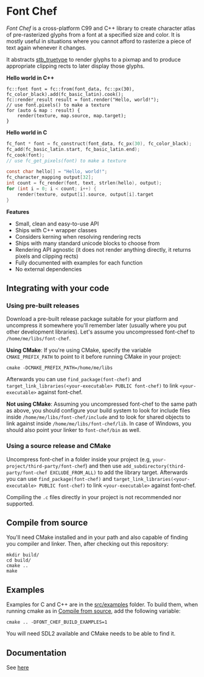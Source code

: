 # Font Chef

*Font Chef* is a cross-platform C99 and C++ library to create character atlas of pre-rasterized glyphs from a font at a specified size and color. It is mostly useful in situations where you cannot afford to rasterize a piece of text again whenever it changes.

It abstracts [stb_truetype](https://github.com/nothings/stb/blob/master/stb_truetype.h) to render glyphs to a pixmap and to produce appropriate clipping rects to later display those glyphs.

**Hello world in C++**
```
fc::font font = fc::from(font_data, fc::px(30), fc_color_black).add(fc_basic_latin).cook();
fc::render_result result = font.render("Hello, world!");
// use font.pixels() to make a texture
for (auto & map : result) {
    render(texture, map.source, map.target);
}
```

**Hello world in C**
```c
fc_font * font = fc_construct(font_data, fc_px(30), fc_color_black);
fc_add(fc_basic_latin.start, fc_basic_latin.end);
fc_cook(font);
// use fc_get_pixels(font) to make a texture

const char hello[] = "Hello, world!";
fc_character_mapping output[32];
int count = fc_render(font, text, strlen(hello), output);
for (int i = 0; i < count; i++) {
    render(texture, output[i].source, output[i].target
}
```

**Features**

- Small, clean and easy-to-use API
- Ships with C++ wrapper classes
- Considers kerning when resolving rendering rects
- Ships with many standard unicode blocks to choose from
- Rendering API agnostic (it does not render anything directly, it returns pixels and clipping rects)
- Fully documented with examples for each function
- No external dependencies

## Integrating with your code

### Using pre-built releases

Download a pre-built release package suitable for your platform and
uncompress it somewhere you'll remember later (usually where you put
other development libraries). Let's assume you uncompressed font-chef to
`/home/me/libs/font-chef`.

**Using CMake**: If you're using CMake, specify the variable
`CMAKE_PREFIX_PATH` to point to it before running CMake in your project:

```shell script
cmake -DCMAKE_PREFIX_PATH=/home/me/libs
```

Afterwards you can use `find_package(font-chef)` and
`target_link_libraries(<your-executable> PUBLIC font-chef)` to link
`<your-executable>` against font-chef.

**Not using CMake**: Assuming you uncompressed font-chef to the same path as
above, you should configure your build system to look for include files
inside `/home/me/libs/font-chef/include` and to look for shared objects to
link against inside `/home/me/libs/font-chef/lib`. In case of Windows, you
should also point your linker to `font-chef/bin` as well.

### Using a source release and CMake

Uncompress font-chef in a folder inside your project (e.g,
`your-project/third-party/font-chef`) and then use
`add_subdirectory(third-party/font-chef EXCLUDE_FROM_ALL)` to add the
library target. Afterwards you can use `find_package(font-chef)` and
`target_link_libraries(<your-executable> PUBLIC font-chef)` to link
`<your-executable>` against font-chef.

Compiling the `.c` files directly in your project is not recommended nor
supported.

## Compile from source

You'll need CMake installed and in your path and also capable of finding
you compiler and linker. Then, after checking out this repository:

```shell script
mkdir build/
cd build/
cmake ..
make
```

## Examples

Examples for C and C++ are in the [src/examples](src/examples) folder. To build them, when running cmake as in [Compile from source](#compile-from-source), add the following variable:

```shell script
cmake .. -DFONT_CHEF_BUILD_EXAMPLES=1
```

You will need SDL2 available and CMake needs to be able to find it.

## Documentation

See [here](https://mobius3.github.io/font-chef)

